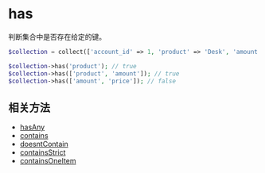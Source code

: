 # has

判断集合中是否存在给定的键。

```php
$collection = collect(['account_id' => 1, 'product' => 'Desk', 'amount' => 5]);

$collection->has('product'); // true
$collection->has(['product', 'amount']); // true
$collection->has(['amount', 'price']); // false
```

## 相关方法

- [hasAny](hasAny.md)
- [contains](contains.md)
- [doesntContain](doesntContain.md)
- [containsStrict](containsStrict.md)
- [containsOneItem](containsOneItem.md)